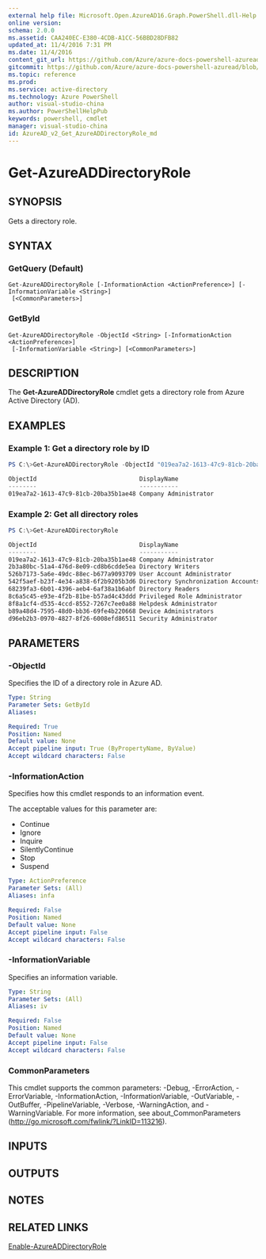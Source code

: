 ```yaml
---
external help file: Microsoft.Open.AzureAD16.Graph.PowerShell.dll-Help.xml
online version: 
schema: 2.0.0
ms.assetid: CAA240EC-E380-4CDB-A1CC-56BBD28DFB82
updated_at: 11/4/2016 7:31 PM
ms.date: 11/4/2016
content_git_url: https://github.com/Azure/azure-docs-powershell-azuread/blob/live/Azure%20AD%20Cmdlets/AzureAD/v2/Get-AzureADDirectoryRole.md
gitcommit: https://github.com/Azure/azure-docs-powershell-azuread/blob/83ab73284cb5ffafb4df09512dc4dc2b8c40bf42/Azure%20AD%20Cmdlets/AzureAD/v2/Get-AzureADDirectoryRole.md
ms.topic: reference
ms.prod: 
ms.service: active-directory
ms.technology: Azure PowerShell
author: visual-studio-china
ms.author: PowerShellHelpPub
keywords: powershell, cmdlet
manager: visual-studio-china
id: AzureAD_v2_Get_AzureADDirectoryRole_md
---
```


# Get-AzureADDirectoryRole

## SYNOPSIS
Gets a directory role.

## SYNTAX

### GetQuery (Default)
```
Get-AzureADDirectoryRole [-InformationAction <ActionPreference>] [-InformationVariable <String>]
 [<CommonParameters>]
```

### GetById
```
Get-AzureADDirectoryRole -ObjectId <String> [-InformationAction <ActionPreference>]
 [-InformationVariable <String>] [<CommonParameters>]
```

## DESCRIPTION
The **Get-AzureADDirectoryRole** cmdlet gets a directory role from Azure Active Directory (AD).
## EXAMPLES

### Example 1: Get a directory role by ID
```PowerShell
PS C:\>Get-AzureADDirectoryRole -ObjectId "019ea7a2-1613-47c9-81cb-20ba35b1ae48"

ObjectId                             DisplayName                        Description
--------                             -----------                        -----------
019ea7a2-1613-47c9-81cb-20ba35b1ae48 Company Administrator              Company Administrator role has full access to perform any operation in the company scope.
```
### Example 2: Get all directory roles
```PowerShell
PS C:\>Get-AzureADDirectoryRole

ObjectId                             DisplayName                        Description
--------                             -----------                        -----------
019ea7a2-1613-47c9-81cb-20ba35b1ae48 Company Administrator              Company Administrator role has full access to perform any operation in the company scope.
2b3a80bc-51a4-476d-8e09-cd8b6cdde5ea Directory Writers                  Allows access read tasks and a subset of write tasks in the directory.
526b7173-5a6e-49dc-88ec-b677a9093709 User Account Administrator         User Account Administrator has access to perform common user management related tasks.
542f5aef-b23f-4e34-a838-6f2b9205b3d6 Directory Synchronization Accounts Directory Synchronization Accounts
68239fa3-6b01-4396-aeb4-6af38a1b6abf Directory Readers                  Allows access to various read only tasks in the directory.
8c6a5c45-e93e-4f2b-81be-b57ad4c43ddd Privileged Role Administrator      Privileged Role Administrator has access to perform common role management related tasks.
8f8a1cf4-d535-4ccd-8552-7267c7ee0a88 Helpdesk Administrator             Helpdesk Administrator has access to perform common helpdesk related tasks.
b89a48d4-7595-48d0-bb36-69fe4b220668 Device Administrators              Device Administrators
d96eb2b3-0970-4827-8f26-6008efd86511 Security Administrator             Security Administrator allows ability to read and manage security configuration and reports.
```
## PARAMETERS

### -ObjectId
Specifies the ID of a directory role in Azure AD.

```yaml
Type: String
Parameter Sets: GetById
Aliases: 

Required: True
Position: Named
Default value: None
Accept pipeline input: True (ByPropertyName, ByValue)
Accept wildcard characters: False
```

### -InformationAction
Specifies how this cmdlet responds to an information event.

The acceptable values for this parameter are:

- Continue
- Ignore
- Inquire
- SilentlyContinue
- Stop
- Suspend

```yaml
Type: ActionPreference
Parameter Sets: (All)
Aliases: infa

Required: False
Position: Named
Default value: None
Accept pipeline input: False
Accept wildcard characters: False
```

### -InformationVariable
Specifies an information variable.

```yaml
Type: String
Parameter Sets: (All)
Aliases: iv

Required: False
Position: Named
Default value: None
Accept pipeline input: False
Accept wildcard characters: False
```

### CommonParameters
This cmdlet supports the common parameters: -Debug, -ErrorAction, -ErrorVariable, -InformationAction, -InformationVariable, -OutVariable, -OutBuffer, -PipelineVariable, -Verbose, -WarningAction, and -WarningVariable. For more information, see about_CommonParameters (http://go.microsoft.com/fwlink/?LinkID=113216).

## INPUTS

## OUTPUTS

## NOTES

## RELATED LINKS
[Enable-AzureADDirectoryRole](xref:AzureAD/v2/Enable-AzureADDirectoryRole.md)

